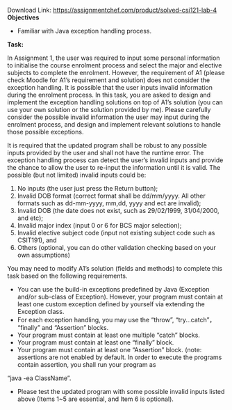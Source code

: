 Download Link: https://assignmentchef.com/product/solved-csi121-lab-4
<br>
<strong>Objectives</strong>

<ul>

 <li>Familiar with Java exception handling process.</li>

</ul>

<strong> </strong>

<strong>Task: </strong>

<strong> </strong>

In Assignment 1, the user was required to input some personal information to initialise the course enrolment process and select the major and elective subjects to complete the enrolment. However, the requirement of A1 (please check Moodle for A1’s requirement and solution) does not consider the exception handling. It is possible that the user inputs invalid information during the enrolment process. In this task, you are asked to design and implement the exception handling solutions on top of A1’s solution (you can use your own solution or the solution provided by me). Please carefully consider the possible invalid information the user may input during the enrolment process, and design and implement relevant solutions to handle those possible exceptions.




It is required that the updated program shall be robust to any possible inputs provided by the user and shall not have the runtime error. The exception handling process can detect the user’s invalid inputs and provide the chance to allow the user to re-input the information until it is valid. The possible (but not limited) invalid inputs could be:




<ol>

 <li>No inputs (the user just press the Return button);</li>

 <li>Invalid DOB format (correct format shall be dd/mm/yyyy. All other formats such as dd-mm-yyyy, mm,dd, yyyy and ect are invalid);</li>

 <li>Invalid DOB (the date does not exist, such as 29/02/1999, 31/04/2000, and etc);</li>

 <li>Invalid major index (input 0 or 6 for BCS major selection);</li>

 <li>Invalid elective subject code (input not existing subject code such as CSIT191), and</li>

 <li>Others (optional, you can do other validation checking based on your own assumptions)</li>

</ol>




You may need to modify A1’s solution (fields and methods) to complete this task based on the following requirements.




<ul>

 <li>You can use the build-in exceptions predefined by Java (Exception and/or sub-class of Exception). However, your program must contain at least one custom exception defined by yourself via extending the Exception class.</li>

 <li>For each exception handling, you may use the “throw”, “try…catch”， “finally” and “Assertion” blocks.</li>

 <li>Your program must contain at least one multiple “catch” blocks.</li>

 <li>Your program must contain at least one “finally” block.</li>

 <li>Your program must contain at least one “Assertion” block. (note: assertions are not enabled by default. In order to execute the programs contain assertion, you shall run your program as</li>

</ul>

“java -ea ClassName”.

<ul>

 <li>Please test the updated program with some possible invalid inputs listed above (Items 1~5 are essential, and Item 6 is optional).</li>

</ul>